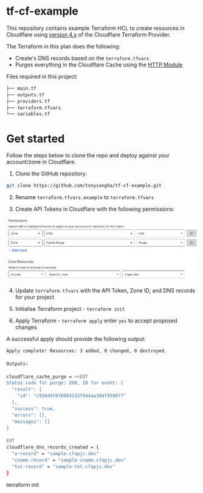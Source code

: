 # tf-cf-example

This repository contains example Terraform HCL to create resources in Cloudflare using [version 4.x](https://registry.terraform.io/providers/cloudflare/cloudflare/latest/docs) of the Cloudflare Terraform Provider.

The Terraform in this plan does the following:

- Create's DNS records based on the `terraform.tfvars`
- Purges everything in the Cloudflare Cache using the [HTTP Module](https://registry.terraform.io/providers/hashicorp/http/latest/docs)

Files required in this project:

```bash
├── main.tf
├── outputs.tf
├── providers.tf
├── terraform.tfvars
└── variables.tf
```

# Get started

Follow the steps below to clone the repo and deploy against your account/zone in Cloudflare.

1. Clone the GitHub repository:

```bash
git clone https://github.com/tonysangha/tf-cf-example.git
```

2. Rename `terraform.tfvars.example` to `terraform.tfvars`

3. Create API Tokens in Cloudflare with the following permissions:

![api token](./cf_token_example.png)

4. Update `terraform.tfvars` with the API Token, Zone ID, and DNS records for your project

5. Initialise Terraform project - `terraform init`

6. Apply Terraform - `terraform apply` enter `yes` to accept proposed changes

A successful apply should provide the following output:

```bash
Apply complete! Resources: 3 added, 0 changed, 0 destroyed.

Outputs:

cloudflare_cache_purge = <<EOT
Status code for purge: 200, ID for event: {
  "result": {
    "id": "c926d4f876084532f9d4aa30df950677"
  },
  "success": true,
  "errors": [],
  "messages": []
}

EOT
cloudflare_dns_records_created = {
  "a-record" = "sample.cfapjc.dev"
  "cname-record" = "sample-cname.cfapjc.dev"
  "txt-record" = "sample-txt.cfapjc.dev"
}
```

terraform init
